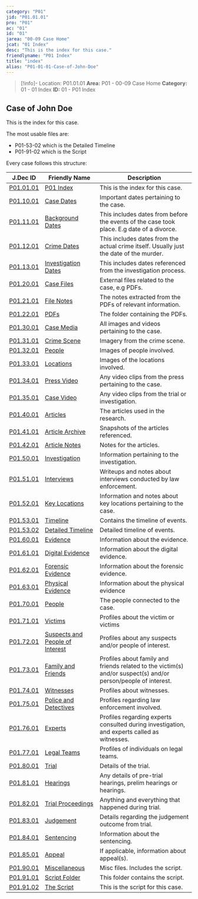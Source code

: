 ```yaml
---
category: "P01"
jid: "P01.01.01"
pro: "P01"
ac: "01"
id: "01"
jarea: "00-09 Case Home"
jcat: "01 Index"
desc: "This is the index for this case."
friendlyname: "P01 Index"
title: "index"
alias: "P01-01-01-Case-of-John-Doe"
---
```

>[!info]- Location: P01.01.01
>**Area:** P01 - 00-09 Case Home
>**Category:** 01 - 01 Index
>**ID:** 01 - P01 Index
## Case of John Doe

This is the index for this case.

The most usable files are:
- P01-53-02 which is the Detailed Timeline
- P01-91-02 which is the Script

Every case follows this structure:

| J.Dec ID                                                                                              | Friendly Name                                                                                                               | Description                                                                                                    |
| ----------------------------------------------------------------------------------------------------- | --------------------------------------------------------------------------------------------------------------------------- | -------------------------------------------------------------------------------------------------------------- |
| [P01.01.01](index.md)                                                    | [P01 Index](index.md)                                                                          | This is the index for this case.                                                                               |
| [P01.10.01](./10-to-19-Case-Dates/index.md)                                | [Case Dates](./10-to-19-Case-Dates/index.md)                                                     | Important dates pertaining to the case.                                                                        |
| [P01.11.01](./10-to-19-Case-Dates/11-Background-Dates/index.md)            | [Background Dates](./10-to-19-Case-Dates/11-Background-Dates/index.md)                           | This includes dates from before the events of the case took place. E.g date of a divorce.                      |
| [P01.12.01](./10-to-19-Case-Dates/12-Crime-Dates/index.md)                 | [Crime Dates](./10-to-19-Case-Dates/12-Crime-Dates/index.md)                                     | This includes dates from the actual crime itself. Usually just the date of the murder.                         |
| [P01.13.01](./10-to-19-Case-Dates/13-Investigation-Dates/index.md)         | [Investigation Dates](./10-to-19-Case-Dates/13-Investigation-Dates/index.md)                     | This includes dates referenced from the investigation process.                                                 |
| [P01.20.01](./20-to-29-Case-Files/index.md)                                | [Case Files](./20-to-29-Case-Files/index.md)                                                     | External files related to the case, e.g PDFs.                                                                  |
| [P01.21.01](./20-to-29-Case-Files/21-File-Notes/index.md)                  | [File Notes](./20-to-29-Case-Files/21-File-Notes/index.md)                                       | The notes extracted from the PDFs of relevant information.                                                     |
| [P01.22.01](./20-to-29-Case-Files/22-PDFs/index.md)                        | [PDFs](./20-to-29-Case-Files/22-PDFs/index.md)                                                   | The folder containing the PDFs.                                                                                |
| [P01.30.01](./30-to-39-Case-Media/index.md)                                | [Case Media](./30-to-39-Case-Media/index.md)                                                     | All images and videos pertaining to the case.                                                                  |
| [P01.31.01](./30-to-39-Case-Media/31-Crime-Scene/index.md)                 | [Crime Scene](./30-to-39-Case-Media/31-Crime-Scene/index.md)                                     | Imagery from the crime scene.                                                                                  |
| [P01.32.01](./30-to-39-Case-Media/32-People/index.md)                      | [People](./30-to-39-Case-Media/32-People/index.md)                                               | Images of people involved.                                                                                     |
| [P01.33.01](./30-to-39-Case-Media/33-Locations/index.md)                   | [Locations](./30-to-39-Case-Media/33-Locations/index.md)                                         | Images of the locations involved.                                                                              |
| [P01.34.01](./30-to-39-Case-Media/34-Press-Video/index.md)                 | [Press Video](./30-to-39-Case-Media/34-Press-Video/index.md)                                     | Any video clips from the press pertaining to the case.                                                         |
| [P01.35.01](./30-to-39-Case-Media/35-Case-Video/index.md)                  | [Case Video](./30-to-39-Case-Media/35-Case-Video/index.md)                                       | Any video clips from the trial or investigation.                                                               |
| [P01.40.01](./40-to-49-Articles/index.md)                                  | [Articles](./40-to-49-Articles/index.md)                                                         | The articles used in the research.                                                                             |
| [P01.41.01](./40-to-49-Articles/41-Article-Archive/index.md)               | [Article Archive](./40-to-49-Articles/41-Article-Archive/index.md)                               | Snapshots of the articles referenced.                                                                          |
| [P01.42.01](./40-to-49-Articles/42-Article-Notes/index.md)                 | [Article Notes](./40-to-49-Articles/42-Article-Notes/index.md)                                   | Notes for the articles.                                                                                        |
| [P01.50.01](./50-to-59-Investigation/index.md)                             | [Investigation](./50-to-59-Investigation/index.md)                                               | Information pertaining to the investigation.                                                                   |
| [P01.51.01](./50-to-59-Investigation/51-Interviews/index.md)               | [Interviews](./50-to-59-Investigation/51-Interviews/index.md)                                    | Writeups and notes about interviews conducted by law enforcement.                                              |
| [P01.52.01](./50-to-59-Investigation/52-Key-Locations/index.md)            | [Key Locations](./50-to-59-Investigation/52-Key-Locations/index.md)                              | Information and notes about key locations pertaining to the case.                                              |
| [P01.53.01](./50-to-59-Investigation/53-Timeline/index.md)                 | [Timeline](./50-to-59-Investigation/53-Timeline/index.md)                                        | Contains the timeline of events.                                                                               |
| [P01.53.02](./50-to-59-Investigation/53-Timeline/02-Detailed-Timeline.md)  | [Detailed Timeline](./50-to-59-Investigation/53-Timeline/02-Detailed-Timeline.md)                | Detailed timeline of events.                                                                                   |
| [P01.60.01](./60-to-69-Evidence/index.md)                                  | [Evidence](./60-to-69-Evidence/index.md)                                                         | Information about the evidence.                                                                                |
| [P01.61.01](./60-to-69-Evidence/61-Digital/index.md)                       | [Digital Evidence](./60-to-69-Evidence/61-Digital/index.md)                                      | Information about the digital evidence.                                                                        |
| [P01.62.01](./60-to-69-Evidence/62-Forensic/index.md)                      | [Forensic Evidence](./60-to-69-Evidence/62-Forensic/index.md)                                    | Information about the forensic evidence.                                                                       |
| [P01.63.01](./60-to-69-Evidence/63-Physical/index.md)                      | [Physical Evidence](./60-to-69-Evidence/63-Physical/index.md)                                    | Information about the physical evidence                                                                        |
| [P01.70.01](./70-to-79-People/index.md)                                    | [People](./70-to-79-People/index.md)                                                             | The people connected to the case.                                                                              |
| [P01.71.01](./70-to-79-People/71-Victims/index.md)                         | [Victims](./70-to-79-People/71-Victims/index.md)                                                 | Profiles about the victim or victims                                                                           |
| [P01.72.01](./70-to-79-People/72-Suspects-and-People-of-Interest/index.md) | [Suspects and People of Interest](./70-to-79-People/72-Suspects-and-People-of-Interest/index.md) | Profiles about any suspects and/or people of interest.                                                         |
| [P01.73.01](./70-to-79-People/73-Family-and-Friends/index.md)              | [Family and Friends](./70-to-79-People/73-Family-and-Friends/index.md)                           | Profiles about family and friends related to the victim(s) and/or suspect(s) and/or person/people of interest. |
| [P01.74.01](./70-to-79-People/74-Witnesses/index.md)                       | [Witnesses](./70-to-79-People/74-Witnesses/index.md)                                             | Profiles about witnesses.                                                                                      |
| [P01.75.01](./70-to-79-People/75-Police-and-Detectives/index.md)           | [Police and Detectives](./70-to-79-People/75-Police-and-Detectives/index.md)                     | Profiles regarding law enforcement involved.                                                                   |
| [P01.76.01](./70-to-79-People/76-Experts/index.md)                         | [Experts](./70-to-79-People/76-Experts/index.md)                                                 | Profiles regarding experts consulted during investigation, and experts called as witnesses.                    |
| [P01.77.01](./70-to-79-People/77-Legal-Teams/index.md)                     | [Legal Teams](./70-to-79-People/77-Legal-Teams/index.md)                                         | Profiles of individuals on legal teams.                                                                        |
| [P01.80.01](./80-to-89-Trial/index.md)                                     | [Trial](./80-to-89-Trial/index.md)                                                               | Details of the trial.                                                                                          |
| [P01.81.01](./80-to-89-Trial/81-Hearings/index.md)                         | [Hearings](./80-to-89-Trial/81-Hearings/index.md)                                                | Any details of pre-trial hearings, prelim hearings or hearings.                                                |
| [P01.82.01](./80-to-89-Trial/82-Trial-Proceedings/index.md)                | [Trial Proceedings](./80-to-89-Trial/82-Trial-Proceedings/index.md)                              | Anything and everything that happened during trial.                                                            |
| [P01.83.01](./80-to-89-Trial/83-Judgement/index.md)                        | [Judgement](./80-to-89-Trial/83-Judgement/index.md)                                              | Details regarding the judgement outcome from trial.                                                            |
| [P01.84.01](./80-to-89-Trial/84-Sentencing/index.md)                       | [Sentencing](./80-to-89-Trial/84-Sentencing/index.md)                                            | Information about the sentencing.                                                                              |
| [P01.85.01](./80-to-89-Trial/85-Appeal/index.md)                           | [Appeal](./80-to-89-Trial/85-Appeal/index.md)                                                    | If applicable, information about appeal(s).                                                                    |
| [P01.90.01](./90-to-99-Miscellaneous/index.md)                             | [Miscellaneous](./90-to-99-Miscellaneous/index.md)                                               | Misc files. Includes the script.                                                                               |
| [P01.91.01](./90-to-99-Miscellaneous/91-Script/index.md)                   | [Script Folder](./90-to-99-Miscellaneous/91-Script/index.md)                                     | This folder contains the script.                                                                               |
| [P01.91.02](./90-to-99-Miscellaneous/91-Script/92-The-Script.md)           | [The Script](./90-to-99-Miscellaneous/91-Script/92-The-Script.md)                                | This is the script for this case.                                                                              |
